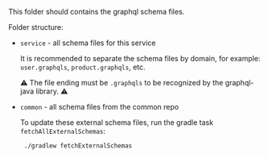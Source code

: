 This folder should contains the graphql schema files.

Folder structure:

- `service` - all schema files for this service

  It is recommended to separate the schema files by domain, for example: `user.graphqls`, `product.graphqls`, etc.

  ⚠️ The file ending must be `.graphqls` to be recognized by the graphql-java library. ⚠️

- `common` - all schema files from the common repo

  To update these external schema files, run the gradle task `fetchAllExternalSchemas`:

   ```shell
    ./gradlew fetchExternalSchemas
    ```

